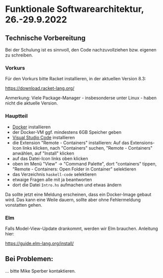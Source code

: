 # Funktionale Softwarearchitektur, 26.-29.9.2022

## Technische Vorbereitung

Bei der Schulung ist es sinnvoll, den Code nachzuvollziehen
bzw. eigenen zu schreiben.

### Vorkurs

Für den Vorkurs bitte Racket installieren, in der aktuellen Version 8.3:

https://download.racket-lang.org/

Anmerkung: Viele Package-Manager - insbesonderse unter Linux - haben
nicht die aktuelle Version.

### Hauptteil

- [Docker](https://www.docker.com/) installieren
- der Docker-VM ggf. mindestens 6GB Speicher geben
- [Visual Studio Code](https://code.visualstudio.com/download) installieren
- die Extension "Remote - Containers" installieren:
  Auf das Extensions-Icon links klicken, nach "Containers" suchen,
  "Remote - Containers" anwählen, auf "Install" klicken
- auf das Datei-Icon links oben klicken
- oben im Menü "View" -> "Command Palette", dort
  "containers" tippen, "Remote - Containers: Open Folder in Container" selektieren
- das Verzeichnis `haskell-code` selektieren
- etwaige Fragen alle mit ja beantworten
- dort die Datei `Intro.hs` aufmachen und etwas ändern

Da sollte jetzt eine Meldung erscheinen, dass ein Docker-Image gebaut
wird.  Das kann eine Weile dauern, sollte aber ohne Fehlermeldung
vonstatten gehen.

### Elm

Falls Model-View-Update drankommt, werden wir Elm brauchen.  Anleitung
hier:

https://guide.elm-lang.org/install/

## Bei Problemen:

... bitte Mike Sperber kontaktieren.

